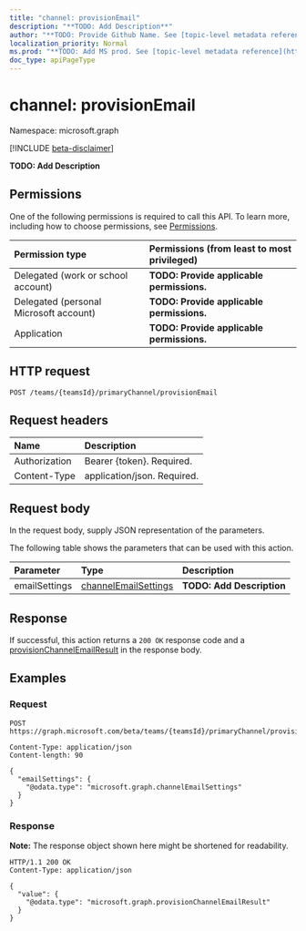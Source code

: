 ```yaml
---
title: "channel: provisionEmail"
description: "**TODO: Add Description**"
author: "**TODO: Provide Github Name. See [topic-level metadata reference](https://msgo.azurewebsites.net/add/document/guidelines/metadata.html#topic-level-metadata)**"
localization_priority: Normal
ms.prod: "**TODO: Add MS prod. See [topic-level metadata reference](https://msgo.azurewebsites.net/add/document/guidelines/metadata.html#topic-level-metadata)**"
doc_type: apiPageType
---
```


# channel: provisionEmail
Namespace: microsoft.graph

[!INCLUDE [beta-disclaimer](../../includes/beta-disclaimer.md)]

**TODO: Add Description**

## Permissions
One of the following permissions is required to call this API. To learn more, including how to choose permissions, see [Permissions](/graph/permissions-reference).

|Permission type|Permissions (from least to most privileged)|
|:---|:---|
|Delegated (work or school account)|**TODO: Provide applicable permissions.**|
|Delegated (personal Microsoft account)|**TODO: Provide applicable permissions.**|
|Application|**TODO: Provide applicable permissions.**|

## HTTP request

<!-- {
  "blockType": "ignored"
}
-->
``` http
POST /teams/{teamsId}/primaryChannel/provisionEmail
```

## Request headers
|Name|Description|
|:---|:---|
|Authorization|Bearer {token}. Required.|
|Content-Type|application/json. Required.|

## Request body
In the request body, supply JSON representation of the parameters.

The following table shows the parameters that can be used with this action.

|Parameter|Type|Description|
|:---|:---|:---|
|emailSettings|[channelEmailSettings](../resources/channelemailsettings.md)|**TODO: Add Description**|



## Response

If successful, this action returns a `200 OK` response code and a [provisionChannelEmailResult](../resources/provisionchannelemailresult.md) in the response body.

## Examples

### Request
<!-- {
  "blockType": "request",
  "name": "channel_provisionemail"
}
-->
``` http
POST https://graph.microsoft.com/beta/teams/{teamsId}/primaryChannel/provisionEmail

Content-Type: application/json
Content-length: 90

{
  "emailSettings": {
    "@odata.type": "microsoft.graph.channelEmailSettings"
  }
}
```


### Response
**Note:** The response object shown here might be shortened for readability.
<!-- {
  "blockType": "response",
  "truncated": true,
  "@odata.type": "microsoft.graph.provisionChannelEmailResult"
}
-->
``` http
HTTP/1.1 200 OK
Content-Type: application/json

{
  "value": {
    "@odata.type": "microsoft.graph.provisionChannelEmailResult"
  }
}
```

